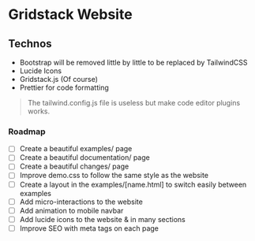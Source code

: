# Gridstack Website

## Technos
- Bootstrap will be removed little by little to be replaced by TailwindCSS
- Lucide Icons
- Gridstack.js (Of course)
- Prettier for code formatting

> The tailwind.config.js file is useless but make code editor plugins works.
### Roadmap

- [ ] Create a beautiful examples/ page
- [ ] Create a beautiful documentation/ page
- [ ] Create a beautiful changes/ page
- [ ] Improve demo.css to follow the same style as the website
- [ ] Create a layout in the examples/[name.html] to switch easily between examples
- [ ] Add micro-interactions to the website
- [ ] Add animation to mobile navbar
- [ ] Add lucide icons to the website & in many sections
- [ ] Improve SEO with meta tags on each page